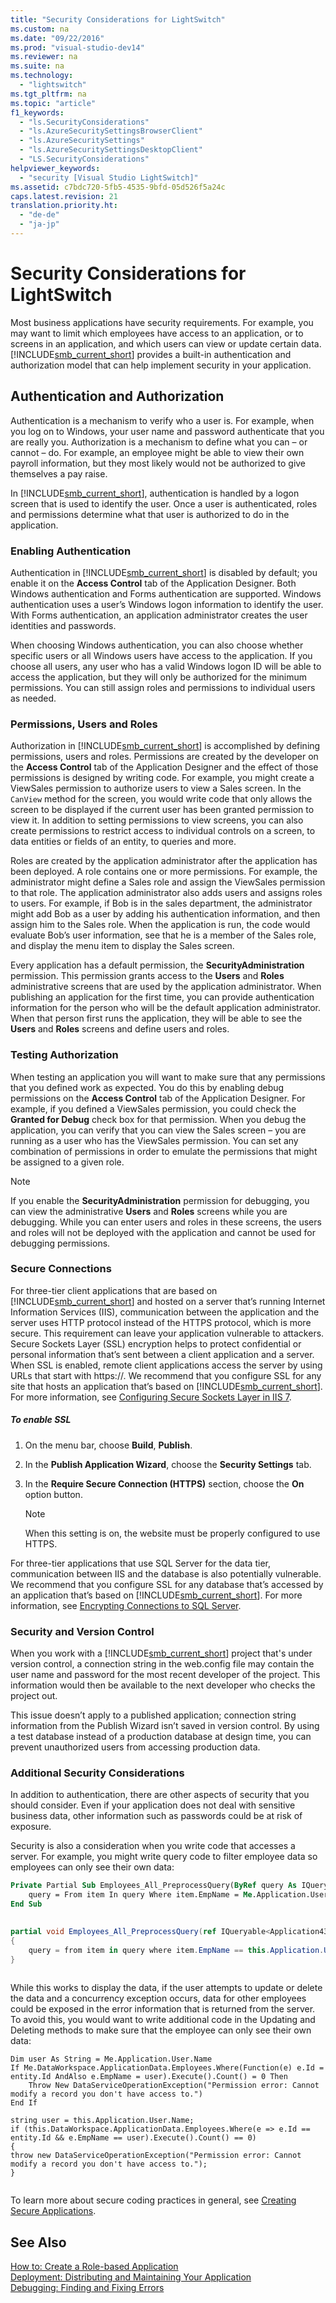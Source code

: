 ```yaml
---
title: "Security Considerations for LightSwitch"
ms.custom: na
ms.date: "09/22/2016"
ms.prod: "visual-studio-dev14"
ms.reviewer: na
ms.suite: na
ms.technology: 
  - "lightswitch"
ms.tgt_pltfrm: na
ms.topic: "article"
f1_keywords: 
  - "ls.SecurityConsiderations"
  - "ls.AzureSecuritySettingsBrowserClient"
  - "ls.AzureSecuritySettings"
  - "ls.AzureSecuritySettingsDesktopClient"
  - "LS.SecurityConsiderations"
helpviewer_keywords: 
  - "security [Visual Studio LightSwitch]"
ms.assetid: c7bdc720-5fb5-4535-9bfd-05d526f5a24c
caps.latest.revision: 21
translation.priority.ht: 
  - "de-de"
  - "ja-jp"
---
```

# Security Considerations for LightSwitch
Most business applications have security requirements. For example, you may want to limit which employees have access to an application, or to screens in an application, and which users can view or update certain data.  [!INCLUDE[smb_current_short](../VS_csharp/includes/smb_current_short_md.md)] provides a built-in authentication and authorization model that can help implement security in your application.  
  
## Authentication and Authorization  
 Authentication is a mechanism to verify who a user is. For example, when you log on to Windows, your user name and password authenticate that you are really you. Authorization is a mechanism to define what you can – or cannot – do. For example, an employee might be able to view their own payroll information, but they most likely would not be authorized to give themselves a pay raise.  
  
 In [!INCLUDE[smb_current_short](../VS_csharp/includes/smb_current_short_md.md)], authentication is handled by a logon screen that is used to identify the user. Once a user is authenticated, roles and permissions determine what that user is authorized to do in the application.  
  
### Enabling Authentication  
 Authentication in [!INCLUDE[smb_current_short](../VS_csharp/includes/smb_current_short_md.md)] is disabled by default; you enable it on the **Access Control** tab of the Application Designer. Both Windows authentication and Forms authentication are supported. Windows authentication uses a user’s Windows logon information to identify the user. With Forms authentication, an application administrator creates the user identities and passwords.  
  
 When choosing Windows authentication, you can also choose whether specific users or all Windows users have access to the application. If you choose all users, any user who has a valid Windows logon ID will be able to access the application, but they will only be authorized for the minimum permissions. You can still assign roles and permissions to individual users as needed.  
  
### Permissions, Users and Roles  
 Authorization in [!INCLUDE[smb_current_short](../VS_csharp/includes/smb_current_short_md.md)] is accomplished by defining permissions, users and roles. Permissions are created by the developer on the **Access Control** tab of the Application Designer and the effect of those permissions is designed by writing code. For example, you might create a ViewSales permission to authorize users to view a Sales screen. In the `CanView` method for the screen, you would write code that only allows the screen to be displayed if the current user has been granted permission to view it. In addition to setting permissions to view screens, you can also create permissions to restrict access to individual controls on a screen, to data entities or fields of an entity, to queries and more.  
  
 Roles are created by the application administrator after the application has been deployed. A role contains one or more permissions. For example, the administrator might define a Sales role and assign the ViewSales permission to that role. The application administrator also adds users and assigns roles to users. For example, if Bob is in the sales department, the administrator might add Bob as a user by adding his authentication information, and then assign him to the Sales role. When the application is run, the code would evaluate Bob’s user information, see that he is a member of the Sales role, and display the menu item to display the Sales screen.  
  
 Every application has a default permission, the **SecurityAdministration** permission. This permission grants access to the **Users** and **Roles** administrative screens that are used by the application administrator. When publishing an application for the first time, you can provide authentication information for the person who will be the default application administrator. When that person first runs the application, they will be able to see the **Users** and **Roles** screens and define users and roles.  
  
### Testing Authorization  
 When testing an application you will want to make sure that any permissions that you defined work as expected. You do this by enabling debug permissions on the **Access Control** tab of the Application Designer. For example, if you defined a ViewSales permission, you could check the **Granted for Debug** check box for that permission. When you debug the application, you can verify that you can view the Sales screen – you are running as a user who has the ViewSales permission. You can set any combination of permissions in order to emulate the permissions that might be assigned to a given role.  
  
> [!NOTE]
>  If you enable the **SecurityAdministration** permission for debugging, you can view the administrative **Users** and **Roles** screens while you are debugging. While you can enter users and roles in these screens, the users and roles will not be deployed with the application and cannot be used for debugging permissions.  
  
### Secure Connections  
 For three-tier client applications that are based on [!INCLUDE[smb_current_short](../VS_csharp/includes/smb_current_short_md.md)] and hosted on a server that’s running Internet Information Services (IIS), communication between the application and the server uses HTTP protocol instead of the HTTPS protocol, which is more secure. This requirement can leave your application vulnerable to attackers. Secure Sockets Layer (SSL) encryption helps to protect confidential or personal information that’s sent between a client application and a server. When SSL is enabled, remote client applications access the server by using URLs that start with https://. We recommend that you configure SSL for any site that hosts an application that’s based on [!INCLUDE[smb_current_short](../VS_csharp/includes/smb_current_short_md.md)]. For more information, see [Configuring Secure Sockets Layer in IIS 7](http://go.microsoft.com/fwlink/?LinkId=210432).  
  
##### To enable SSL  
  
1.  On the menu bar, choose **Build**, **Publish**.  
  
2.  In the **Publish Application Wizard**, choose the **Security Settings** tab.  
  
3.  In the **Require Secure Connection (HTTPS)** section, choose the **On** option button.  
  
    > [!NOTE]
    >  When this setting is on, the website must be properly configured to use HTTPS.  
  
 For three-tier applications that use SQL Server for the data tier, communication between IIS and the database is also potentially vulnerable. We recommend that you configure SSL for any database that’s accessed by an application that’s based on [!INCLUDE[smb_current_short](../VS_csharp/includes/smb_current_short_md.md)]. For more information, see [Encrypting Connections to SQL Server](http://go.microsoft.com/fwlink/?LinkId=151362).  
  
### Security and Version Control  
 When you work with a [!INCLUDE[smb_current_short](../VS_csharp/includes/smb_current_short_md.md)] project that's under version control, a connection string in the web.config file may contain the user name and password for the most recent developer of the project. This information would then be available to the next developer who checks the project out.  
  
 This issue doesn’t apply to a published application; connection string information from the Publish Wizard isn’t saved in version control. By using a test database instead of a production database at design time, you can prevent unauthorized users from accessing production data.  
  
### Additional Security Considerations  
 In addition to authentication, there are other aspects of security that you should consider. Even if your application does not deal with sensitive business data, other information such as passwords could be at risk of exposure.  
  
 Security is also a consideration when you write code that accesses a server. For example, you might write query code to filter employee data so employees can only see their own data:  
  
```vb  
Private Partial Sub Employees_All_PreprocessQuery(ByRef query As IQueryable(Of Application43.Employee))  
    query = From item In query Where item.EmpName = Me.Application.User.Nameitem  
End Sub  
  
```  
  
```c#  
partial void Employees_All_PreprocessQuery(ref IQueryable<Application43.Employee> query)  
{  
    query = from item in query where item.EmpName == this.Application.User.Name select item;  
}  
  
```  
  
 While this works to display the data, if the user attempts to update or delete the data and a concurrency exception occurs, data for other employees could be exposed in the error information that is returned from the server. To avoid this, you would want to write additional code in the Updating and Deleting methods to make sure that the employee can only see their own data:  
  
```  
Dim user As String = Me.Application.User.Name  
If Me.DataWorkspace.ApplicationData.Employees.Where(Function(e) e.Id = entity.Id AndAlso e.EmpName = user).Execute().Count() = 0 Then  
    Throw New DataServiceOperationException("Permission error: Cannot modify a record you don't have access to.")  
End If  
```  
  
```  
string user = this.Application.User.Name;  
if (this.DataWorkspace.ApplicationData.Employees.Where(e => e.Id == entity.Id && e.EmpName == user).Execute().Count() == 0)  
{  
throw new DataServiceOperationException("Permission error: Cannot modify a record you don't have access to.");  
}  
  
```  
  
 To learn more about secure coding practices in general, see [Creating Secure Applications](http://go.microsoft.com/fwlink/?LinkId=210474).  
  
## See Also  
 [How to: Create a Role-based Application](../VS_csharp/how-to--enable-authentication-in-a-silverlight-client-app.md)   
 [Deployment: Distributing and Maintaining Your Application](../VS_csharp/deployment--distributing-and-maintaining-your-application.md)   
 [Debugging: Finding and Fixing Errors](../VS_csharp/debugging--finding-and-fixing-errors.md)